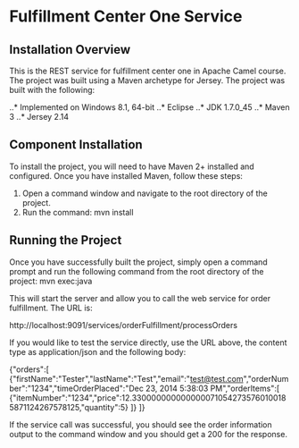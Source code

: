 # Fulfillment Center One Service

## Installation Overview

This is the REST service for fulfillment center one in Apache Camel course. The project was built using a Maven archetype for Jersey. The project was built with the following:

..* Implemented on Windows 8.1, 64-bit
..* Eclipse
..* JDK 1.7.0_45
..* Maven 3
..* Jersey 2.14

## Component Installation

To install the project, you will need to have Maven 2+ installed and configured. Once you have installed Maven, follow these steps:

1. Open a command window and navigate to the root directory of the project. 
2. Run the command: mvn install

## Running the Project

Once you have successfully built the project, simply open a command prompt and run the following command from the root directory of the project: mvn exec:java

This will start the server and allow you to call the web service for order fulfillment. The URL is: 

http://localhost:9091/services/orderFulfillment/processOrders

If you would like to test the service directly, use the URL above, the content type as application/json and the following body:

{"orders":[
	{"firstName":"Tester","lastName":"Test","email":"test@test.com","orderNumber":"1234","timeOrderPlaced":"Dec 23, 2014 5:38:03 PM","orderItems":[
		{"itemNumber":"1234","price":12.3300000000000000710542735760100185871124267578125,"quantity":5}
	]}
]}

If the service call was successful, you should see the order information output to the command window and you should get a 200 for the response. 
